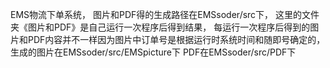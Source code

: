 EMS物流下单系统，
图片和PDF得的生成路径在EMSsoder/src下，
这里的文件夹《图片和PDF》是自己运行一次程序后得到结果，
每运行一次程序后得到的图片和PDF内容并不一样因为图片中订单号是根据运行时系统时间和随即号确定的，
生成的图片在EMSsoder/src/EMSpicture下   PDF在EMSsoder/src/PDF下
